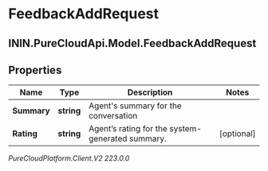 # FeedbackAddRequest

## ININ.PureCloudApi.Model.FeedbackAddRequest

## Properties

|Name | Type | Description | Notes|
|------------ | ------------- | ------------- | -------------|
| **Summary** | **string** | Agent&#39;s summary for the conversation | |
| **Rating** | **string** | Agent’s rating for the system-generated summary. | [optional] |



_PureCloudPlatform.Client.V2 223.0.0_
